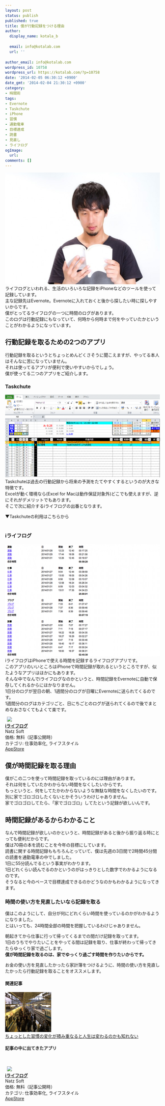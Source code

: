 ```yaml
---
layout: post
status: publish
published: true
title: 僕が行動記録をつける理由
author:
  display_name: kotala_b

  email: info@kotalab.com
  url: ''

author_email: info@kotalab.com
wordpress_id: 10758
wordpress_url: https://kotalab.com/?p=10758
date: '2014-02-05 06:30:12 +0900'
date_gmt: '2014-02-04 21:30:12 +0900'
category:
- 時間術
tags:
- Evernote
- Taskchute
- iPhone
- 習慣
- 通勤電車
- 目標達成
- 読書
- 見直し
- ライフログ
ogImage:
  url:
comments: []
---
```

<p><img src="/wp-content/uploads/keep-habits-5-hints_140105_01-546x364.jpg" alt="keep-habits-5-hints_140105_01" width="546" height="364" class="alignnone size-large wp-image-10408" /><br />
ライフログといわれる、生活のいろいろな記録をiPhoneなどのツールを使って記録しています。<br />
主な記録先はEvernote。Evernoteに入れておくと後から探したい時に探しやすいからです。<br />
僕がとってるライフログの一つに時間のログがあります。<br />
このログは行動記録にもなっていて、何時から何時まで何をやっていたかということがわかるようになっています。<br />
</p>
<!--more-->
<h2>行動記録を取るための2つのアプリ</h2>
<p>行動記録を取るというとちょっとめんどくさそうに聞こえますが、やってる本人はそんなに苦になっていません。<br />
それは使ってるアプリが便利で使いやすいからでしょう。<br />
僕が使ってる二つのアプリをご紹介します。</p>
<h3>Taskchute</h3>
<p><img src="/wp-content/uploads/reason-to-add-an-action-record_140205_01-546x270.png" alt="reason-to-add-an-action-record_140205_01" width="546" height="270" class="alignnone size-large wp-image-10761" /><br />
Taskchuteは過去の行動記録から将来の予測をたてやすくするというのが大きな特徴です。<br />
Excelが動く環境なら(Excel for Macは動作保証対象外)どこでも使えますが、逆にそれがデメリットでもあります。<br />
そこで次に紹介するiライフログの出番となります。</p>
<p>▼Taskchuteの利用はこちらから<br />
<a href="http://shigotano.info/item/55031/2259/"><img src="https://www.wom-p.com/upload/banner/2259_1382800482.jpg" alt=""></a></p>
<h3>iライフログ</h3>
<p><img src="/wp-content/uploads/reason-to-add-an-action-record_140205_02-546x366.png" alt="reason-to-add-an-action-record_140205_02" width="546" height="366" class="alignnone size-large wp-image-10760" /><br />
iライフログはiPhoneで使える時間を記録するライフログアプリです。<br />
このアプリのいいところはiPhoneで時間記録が取れるというところですが、似たようなアプリはほかにもあります。<br />
そんな中でなんでiライフログなのかというと、時間記録をEvernoteに自動で保存してくれるからにほかなりません。<br />
<span class="b">1日分のログが翌日の朝、1週間分のログが日曜にEvernoteに送られてくる</span>のです。<br />
1週間分のログはカテゴリごと、日にちごとのログが送られてくるので後でまとめなおさなくてもよくて楽です。</p>
<div class="applink">
<div class="applinkimg"><a href="https://itunes.apple.com/jp/app/iraifurogu/id499520795?mt=8&uo=4&at=10l4yU" rel="nofollow" target="_blank"><img hspace="6" src="http://a778.phobos.apple.com/us/r30/Purple4/v4/fe/51/13/fe5113c2-0aaf-5f02-f06d-06850c3be379/mzl.lqfrpcor.png" width="80" /></a></div>
<div class="applinktext">
<div class="applinktitle"><strong><a href="https://itunes.apple.com/jp/app/iraifurogu/id499520795?mt=8&uo=4&at=10l4yU" rel="nofollow" target="_blank">iライフログ</a></strong></div>
<div class="applinkinfo">Natz Soft</div>
<div class="applinkinfo">価格: 無料（記事公開時）</div>
<div class="applinkinfo">カテゴリ: 仕事効率化, ライフスタイル</div>
</div>
<div class="clear"></div>
<div class="appstorelink"><a href="https://itunes.apple.com/jp/app/iraifurogu/id499520795?mt=8&uo=4&at=10l4yU" rel="nofollow" target="_blank">AppStore</a></div>
</div>
<h2>僕が時間記録を取る理由</h2>
<p>僕がこの二つを使って時間記録を取っているのには理由があります。<br />
それは何をしていたかわからない時間をなくしたいからです。<br />
もっというと、何をしてたかわからないような無駄な時間をなくしたいのです。<br />
別に家でゴロゴロしたくないとかそういうわけじゃありません。<br />
家でゴロゴロしてたら、「家でゴロゴロ」してたという記録が欲しいんです。</p>
<h2>時間記録があるからわかること</h2>
<p>なんで時間記録が欲しいのかというと、時間記録があると後から振り返る時にとっても便利だからです。<br />
僕は70冊の本を読むことを今年の目標にしています。<br />
読書に関する時間記録ももちろんとっていて、僕は先週の3日間で2時間45分間の読書を通勤電車の中でしました。<br />
1日に55分読んでるという事実がわかります。<br />
1日どれくらい読んでるのかというのがはっきりとした数字でわかるようになるのです。<br />
そうなると今のペースで目標達成できるのかどうなのかもわかるようになってきます。</p>
<h3>時間の使い方を見直したいなら記録を取る</h3>
<p>僕はこのようにして、自分が何にどれくらい時間を使っているのかがわかるようになりました。<br />
とはいっても、24時間全部の時間を把握しているわけじゃありません。</p>
<p>朝起きてから仕事に行って帰ってくるまでの間だけ記録を取ってます。<br />
1日のうちでやりたいことをやってる間は記録を取り、仕事が終わって帰ってきたらゆっくり家で過ごします。<br />
<strong>僕が時間記録を取るのは、家でゆっくり過ごす時間を作りたいからです。</strong></p>
<p>お金の使い方を見直したかったら家計簿をつけるように、時間の使い方を見直したかったら行動記録を取ることをオススメします。</p>
<h4 class="rel">関連記事</h4>
<div class="shht">
<div class="shhtimg"><a href="/change-habit" target="_blank"><img src="/wp-content/uploads/change-habit_140204_01-546x307.jpg" alt="" width="150" height="130" /></a></div>
<div class="shhttext"><a href="/change-habit" target="_blank">ちょっとした習慣の変化が積み重なると人生は変わるのかも知れない</a><a href="https://b.hatena.ne.jp/entry/https://kotalab.com/change-habit" target="_blank"><img border="0" src="https://b.hatena.ne.jp/entry/image/https://kotalab.com/change-habit" alt="" /></a></div>
</div>
<h4 class="app">記事の中に出てきたアプリ</h4>
<p><a href="http://shigotano.info/item/55031/2259/"><img src="https://www.wom-p.com/upload/banner/2259_1382800482.jpg" alt=""></a></p>
<div class="applink">
<div class="applinkimg"><a href="https://itunes.apple.com/jp/app/iraifurogu/id499520795?mt=8&uo=4&at=10l4yU" rel="nofollow" target="_blank"><img hspace="6" src="http://a778.phobos.apple.com/us/r30/Purple4/v4/fe/51/13/fe5113c2-0aaf-5f02-f06d-06850c3be379/mzl.lqfrpcor.png" width="80" /></a></div>
<div class="applinktext">
<div class="applinktitle"><strong><a href="https://itunes.apple.com/jp/app/iraifurogu/id499520795?mt=8&uo=4&at=10l4yU" rel="nofollow" target="_blank">iライフログ</a></strong></div>
<div class="applinkinfo">Natz Soft</div>
<div class="applinkinfo">価格: 無料（記事公開時）</div>
<div class="applinkinfo">カテゴリ: 仕事効率化, ライフスタイル</div>
</div>
<div class="clear"></div>
<div class="appstorelink"><a href="https://itunes.apple.com/jp/app/iraifurogu/id499520795?mt=8&uo=4&at=10l4yU" rel="nofollow" target="_blank">AppStore</a></div>
</div>
